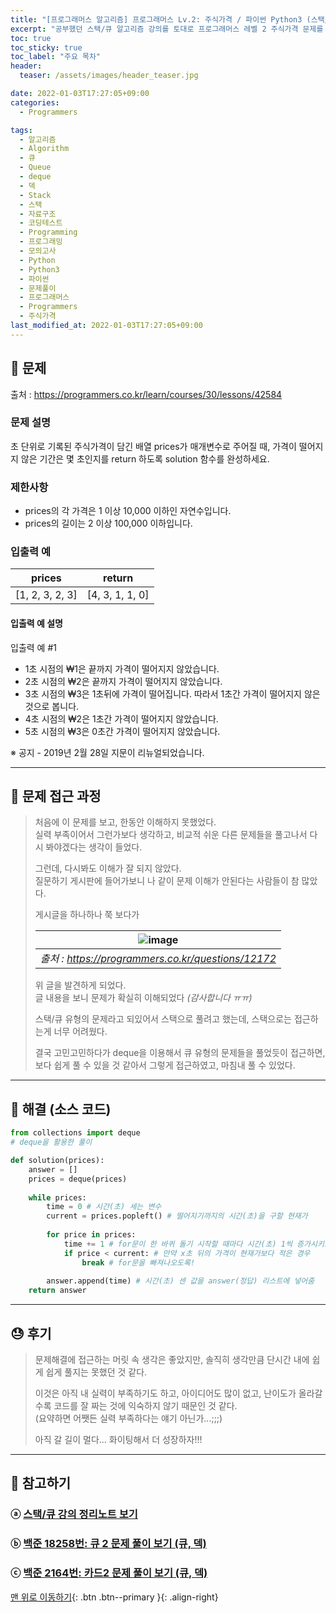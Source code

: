 ```yaml
---
title: "[프로그래머스 알고리즘] 프로그래머스 Lv.2: 주식가격 / 파이썬 Python3 (스택/큐)"
excerpt: "공부했던 스택/큐 알고리즘 강의를 토대로 프로그래머스 레벨 2 주식가격 문제를 파이썬으로 풀어보았다."
toc: true
toc_sticky: true
toc_label: "주요 목차"
header:
  teaser: /assets/images/header_teaser.jpg

date: 2022-01-03T17:27:05+09:00
categories:
  - Programmers

tags:
  - 알고리즘
  - Algorithm
  - 큐
  - Queue
  - deque
  - 덱
  - Stack
  - 스택
  - 자료구조
  - 코딩테스트
  - Programming
  - 프로그래밍
  - 모의고사
  - Python
  - Python3
  - 파이썬
  - 문제풀이
  - 프로그래머스
  - Programmers
  - 주식가격
last_modified_at: 2022-01-03T17:27:05+09:00
---
```


## 🔔 문제

출처 : <https://programmers.co.kr/learn/courses/30/lessons/42584>

### 문제 설명

초 단위로 기록된 주식가격이 담긴 배열 prices가 매개변수로 주어질 때, 가격이 떨어지지 않은 기간은 몇 초인지를 return 하도록 solution 함수를 완성하세요.

### 제한사항

- prices의 각 가격은 1 이상 10,000 이하인 자연수입니다.
- prices의 길이는 2 이상 100,000 이하입니다.

### 입출력 예

| prices          | return          |
| --------------- | --------------- |
| [1, 2, 3, 2, 3] | [4, 3, 1, 1, 0] |

#### 입출력 예 설명

입출력 예 #1

- 1초 시점의 ₩1은 끝까지 가격이 떨어지지 않았습니다.
- 2초 시점의 ₩2은 끝까지 가격이 떨어지지 않았습니다.
- 3초 시점의 ₩3은 1초뒤에 가격이 떨어집니다. 따라서 1초간 가격이 떨어지지 않은 것으로 봅니다.
- 4초 시점의 ₩2은 1초간 가격이 떨어지지 않았습니다.
- 5초 시점의 ₩3은 0초간 가격이 떨어지지 않았습니다.

※ 공지 - 2019년 2월 28일 지문이 리뉴얼되었습니다.

---

## 📝 문제 접근 과정

>처음에 이 문제를 보고, 한동안 이해하지 못했었다.<br>실력 부족이어서 그런가보다 생각하고, 비교적 쉬운 다른 문제들을 풀고나서 다시 봐야겠다는 생각이 들었다.
>
>그런데, 다시봐도 이해가 잘 되지 않았다.<br>질문하기 게시판에 들어가보니 나 같이 문제 이해가 안된다는 사람들이 참 많았다.
>
>게시글을 하나하나 쭉 보다가
>
>| ![image](https://user-images.githubusercontent.com/78403443/147909676-1c7f9776-c641-4292-a838-ef33607b6e94.png) |
>| :----------------------------------------------------------: |
>|     *출처 : <https://programmers.co.kr/questions/12172>*     |
>
>위 글을 발견하게 되었다.<br>글 내용을 보니 문제가 확실히 이해되었다 *(감사합니다 ㅠㅠ)*
>
>스택/큐 유형의 문제라고 되있어서 스택으로 풀려고 했는데, 스택으로는 접근하는게 너무 어려웠다.
>
>결국 고민고민하다가 deque을 이용해서 큐 유형의 문제들을 풀었듯이 접근하면, 보다 쉽게 풀 수 있을 것 같아서 그렇게 접근하였고, 마침내 풀 수 있었다.

---

## 🔐 해결 (소스 코드)

```python
from collections import deque
# deque을 활용한 풀이

def solution(prices):
    answer = []
    prices = deque(prices)
    
    while prices:
        time = 0 # 시간(초) 세는 변수
        current = prices.popleft() # 떨어지기까지의 시간(초)을 구할 현재가
        
        for price in prices:
            time += 1 # for문이 한 바퀴 돌기 시작할 때마다 시간(초) 1씩 증가시키고,
            if price < current: # 만약 x초 뒤의 가격이 현재가보다 적은 경우
                break # for문을 빠져나오도록!
                
        answer.append(time) # 시간(초) 센 값을 answer(정답) 리스트에 넣어줌   
    return answer
```

---

## 😓 후기

> 문제해결에 접근하는 머릿 속 생각은 좋았지만, 솔직히 생각만큼 단시간 내에 쉽게 쉽게 풀지는 못했던 것 같다.
>
> 이것은 아직 내 실력이 부족하기도 하고, 아이디어도 많이 없고, 난이도가 올라갈수록 코드를 잘 짜는 것에 익숙하지 않기 때문인 것 같다.<BR>(요약하면 어쨋든 실력 부족하다는 얘기 아닌가...;;;)
>
> 아직 갈 길이 멀다... 화이팅해서 더 성장하자!!!

---

## 👣 참고하기

### ⓐ [스택/큐 강의 정리노트 보기](https://iceman-brandon.github.io/playdata%20algo/%EC%8A%A4%ED%83%9D-&-%ED%81%90/)

### ⓑ [백준 18258번: 큐 2 문제 풀이 보기 (큐, 덱)](https://iceman-brandon.github.io/boj/%EB%B0%B1%EC%A4%80_18258%EB%B2%88_%ED%81%902_%EB%AC%B8%EC%A0%9C/)

### ⓒ [백준 2164번: 카드2 문제 풀이 보기 (큐, 덱)](https://iceman-brandon.github.io/boj/%EB%B0%B1%EC%A4%80_2164%EB%B2%88_%EC%B9%B4%EB%93%9C2/)

[맨 위로 이동하기](#){: .btn .btn--primary }{: .align-right}